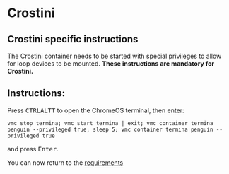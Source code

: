# Crostini

## Crostini specific instructions

The Crostini container needs to be started with special privileges to allow for loop devices to be mounted. **These
instructions are mandatory for Crostini.**

## Instructions:

Press <kbd>CTRL</kbd><kbd>ALT</kbd><kbd>T</kbd> to open the ChromeOS terminal, then enter:

```
vmc stop termina; vmc start termina | exit; vmc container termina penguin --privileged true; sleep 5; vmc container termina penguin --privileged true
```

and press <kbd>Enter</kbd>.

You can now return to the [requirements](/setup-pages/requirements.md)